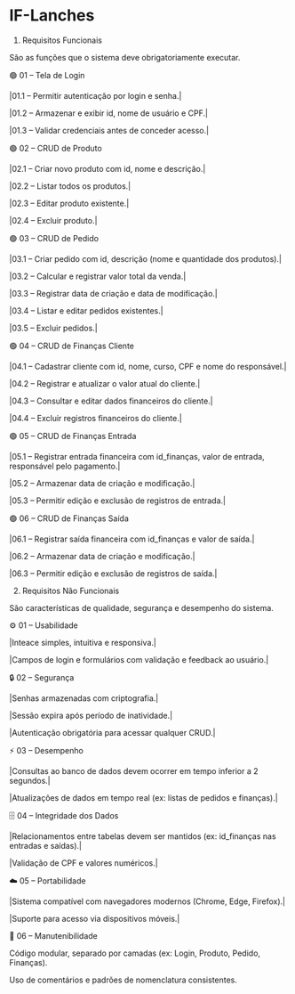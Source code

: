 # IF-Lanches

1. Requisitos Funcionais 

São as funções que o sistema deve obrigatoriamente executar.

🟢 01 – Tela de Login

|01.1 – Permitir autenticação por login e senha.|

|01.2 – Armazenar e exibir id, nome de usuário e CPF.|

|01.3 – Validar credenciais antes de conceder acesso.|


🟢 02 – CRUD de Produto

|02.1 – Criar novo produto com id, nome e descrição.|

|02.2 – Listar todos os produtos.|

|02.3 – Editar produto existente.|

|02.4 – Excluir produto.|


🟢 03 – CRUD de Pedido

|03.1 – Criar pedido com id, descrição (nome e quantidade dos produtos).|

|03.2 – Calcular e registrar valor total da venda.|

|03.3 – Registrar data de criação e data de modificação.|

|03.4 – Listar e editar pedidos existentes.|

|03.5 – Excluir pedidos.|


🟢 04 – CRUD de Finanças Cliente

|04.1 – Cadastrar cliente com id, nome, curso, CPF e nome do responsável.|

|04.2 – Registrar e atualizar o valor atual do cliente.|

|04.3 – Consultar e editar dados financeiros do cliente.|

|04.4 – Excluir registros financeiros do cliente.|


🟢 05 – CRUD de Finanças Entrada

|05.1 – Registrar entrada financeira com id_finanças, valor de entrada, responsável pelo pagamento.|

|05.2 – Armazenar data de criação e modificação.|

|05.3 – Permitir edição e exclusão de registros de entrada.|


🟢 06 – CRUD de Finanças Saída

|06.1 – Registrar saída financeira com id_finanças e valor de saída.|

|06.2 – Armazenar data de criação e modificação.|

|06.3 – Permitir edição e exclusão de registros de saída.|





2. Requisitos Não Funcionais
   

São características de qualidade, segurança e desempenho do sistema.


⚙️ 01 – Usabilidade

|Inteace simples, intuitiva e responsiva.|

|Campos de login e formulários com validação e feedback ao usuário.|


🔒 02 – Segurança

|Senhas armazenadas com criptografia.|

|Sessão expira após período de inatividade.|

|Autenticação obrigatória para acessar qualquer CRUD.|


⚡ 03 – Desempenho

|Consultas ao banco de dados devem ocorrer em tempo inferior a 2 segundos.|

|Atualizações de dados em tempo real (ex: listas de pedidos e finanças).|


🗄️ 04 – Integridade dos Dados

|Relacionamentos entre tabelas devem ser mantidos (ex: id_finanças nas entradas e saídas).|

|Validação de CPF e valores numéricos.|


☁️ 05 – Portabilidade

|Sistema compatível com navegadores modernos (Chrome, Edge, Firefox).|

|Suporte para acesso via dispositivos móveis.|


🧱 06 – Manutenibilidade

Código modular, separado por camadas (ex: Login, Produto, Pedido, Finanças).

Uso de comentários e padrões de nomenclatura consistentes.
